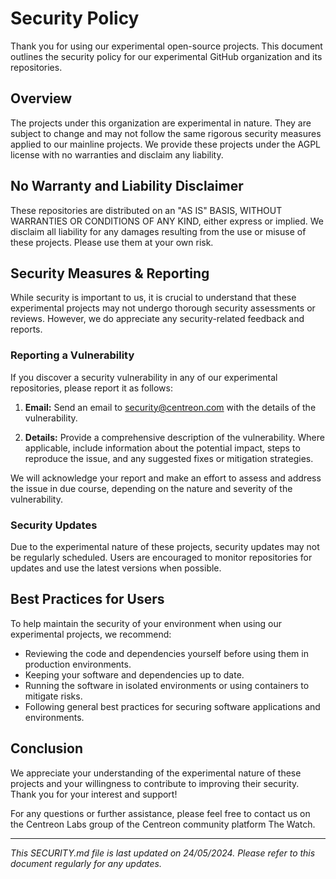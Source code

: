 # Security Policy

Thank you for using our experimental open-source projects. This document outlines the security policy for our experimental GitHub organization and its repositories.

## Overview

The projects under this organization are experimental in nature. They are subject to change and may not follow the same rigorous security measures applied to our mainline projects. We provide these projects under the AGPL license with no warranties and disclaim any liability.

## No Warranty and Liability Disclaimer

These repositories are distributed on an "AS IS" BASIS, WITHOUT WARRANTIES OR CONDITIONS OF ANY KIND, either express or implied. We disclaim all liability for any damages resulting from the use or misuse of these projects. Please use them at your own risk.

## Security Measures & Reporting

While security is important to us, it is crucial to understand that these experimental projects may not undergo thorough security assessments or reviews. However, we do appreciate any security-related feedback and reports.

### Reporting a Vulnerability

If you discover a security vulnerability in any of our experimental repositories, please report it as follows:

1. **Email:** Send an email to [security@centreon.com](mailto:security@centreon.com) with the details of the vulnerability.

2. **Details:** Provide a comprehensive description of the vulnerability. Where applicable, include information about the potential impact, steps to reproduce the issue, and any suggested fixes or mitigation strategies.

We will acknowledge your report and make an effort to assess and address the issue in due course, depending on the nature and severity of the vulnerability.

### Security Updates

Due to the experimental nature of these projects, security updates may not be regularly scheduled. Users are encouraged to monitor repositories for updates and use the latest versions when possible.

## Best Practices for Users

To help maintain the security of your environment when using our experimental projects, we recommend:

- Reviewing the code and dependencies yourself before using them in production environments.
- Keeping your software and dependencies up to date.
- Running the software in isolated environments or using containers to mitigate risks.
- Following general best practices for securing software applications and environments.

## Conclusion

We appreciate your understanding of the experimental nature of these projects and your willingness to contribute to improving their security. Thank you for your interest and support!

For any questions or further assistance, please feel free to contact us on the Centreon Labs group of the Centreon community platform The Watch.

--- 

*This SECURITY.md file is last updated on 24/05/2024. Please refer to this document regularly for any updates.*